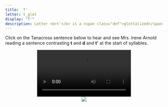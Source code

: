 ```yaml
---
title:  T'
letter: t_glot
display: "T'"
description: Letter <b>t'</b> is a <span class="def">glottalized</span> or <span class="def"><a href="javascript:tech('ejective');">ejective</a></span> sound. It it pronounced like <b>t</b> except with the vocal folds tightly closed so that air is released with a sudden burst or popping sound. Tanacross <b>t'</b> occurs only at the beginning of a syllable.
---
```


			
Click on the Tanacross sentence below to hear and see Mrs. Irene Arnold reading a sentence contrasting <b>t</b> and <b>d</b> and <b>t'</b> at the start of syllables.
		
<center>
<video src="{{ site.vidpath }}t-d-t-glot-sent.mp4" controls>Your browser does not support video.</video><br/><img src="{{ site.baseurl }}/assets/gif/t_d_t_glot_sent.gif" border="0"/>
</center>

			
						